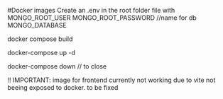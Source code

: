 #Docker images
Create an .env in the root folder file with 
MONGO_ROOT_USER
MONGO_ROOT_PASSWORD
//name for db
MONGO_DATABASE

docker compose build

docker-compose up -d

docker-compose down // to close

!! IMPORTANT: image for frontend currently not working due to vite not beeing exposed to docker.
to be fixed 
